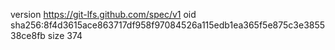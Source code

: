 version https://git-lfs.github.com/spec/v1
oid sha256:8f4d3615ace863717df958f97084526a115edb1ea365f5e875c3e385538ce8fb
size 374

